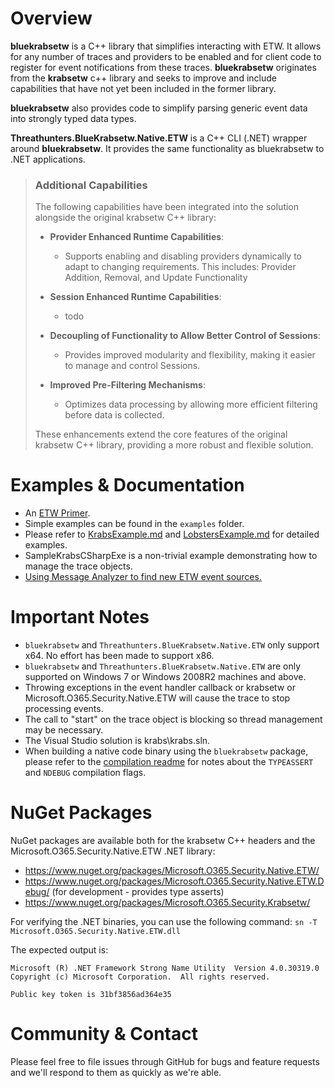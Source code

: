 
Overview
==============
**bluekrabsetw** is a C++ library that simplifies interacting with ETW. It allows for any number of traces and providers to be enabled and for client code to register for event notifications from these traces. **bluekrabsetw** originates from the **krabsetw** c++ library and seeks to improve and include capabilities that have not yet been included in the former library.

**bluekrabsetw** also provides code to simplify parsing generic event data into strongly typed data types. 

**Threathunters.BlueKrabsetw.Native.ETW** is a C++ CLI (.NET) wrapper around **bluekrabsetw**. It provides the same functionality as bluekrabsetw to .NET applications.

> ### Additional Capabilities
> The following capabilities have been integrated into the solution alongside the original krabsetw C++ library:
> * **Provider Enhanced Runtime Capabilities**:
>    * Supports enabling and disabling providers dynamically to adapt to changing requirements. This includes: Provider Addition, Removal, and Update Functionality
>  
> * **Session Enhanced Runtime Capabilities**:
>    * todo
>          
> * **Decoupling of Functionality to Allow Better Control of Sessions**:
>    * Provides improved modularity and flexibility, making it easier to manage and control Sessions.
>
> * **Improved Pre-Filtering Mechanisms**:
>    * Optimizes data processing by allowing more efficient filtering before data is collected.
>
> These enhancements extend the core features of the original krabsetw C++ library, providing a more robust and flexible solution.

Examples & Documentation
==============
* An [ETW Primer](docs/EtwPrimer.md).
* Simple examples can be found in the `examples` folder.
* Please refer to [KrabsExample.md](docs/KrabsExample.md) and [LobstersExample.md](docs/LobstersExample.md) for detailed examples.
* SampleKrabsCSharpExe is a non-trivial example demonstrating how to manage the trace objects.
* [Using Message Analyzer to find new ETW event sources.](docs/UsingMessageAnalyzerToFindETWSources.md)

Important Notes
==============
* `bluekrabsetw` and `Threathunters.BlueKrabsetw.Native.ETW` only support x64. No effort has been made to support x86.
* `bluekrabsetw` and `Threathunters.BlueKrabsetw.Native.ETW` are only supported on Windows 7 or Windows 2008R2 machines and above.
* Throwing exceptions in the event handler callback or krabsetw or Microsoft.O365.Security.Native.ETW will cause the trace to stop processing events.
* The call to "start" on the trace object is blocking so thread management may be necessary.
* The Visual Studio solution is krabs\krabs.sln.
* When building a native code binary using the `bluekrabsetw` package, please refer to the [compilation readme](krabs/README.md) for notes about the `TYPEASSERT` and `NDEBUG` compilation flags.

NuGet Packages
==============
NuGet packages are available both for the krabsetw C++ headers and the Microsoft.O365.Security.Native.ETW .NET library:
* https://www.nuget.org/packages/Microsoft.O365.Security.Native.ETW/
* https://www.nuget.org/packages/Microsoft.O365.Security.Native.ETW.Debug/ (for development - provides type asserts)
* https://www.nuget.org/packages/Microsoft.O365.Security.Krabsetw/

For verifying the .NET binaries, you can use the following command:
`sn -T Microsoft.O365.Security.Native.ETW.dll`

The expected output is:
```
Microsoft (R) .NET Framework Strong Name Utility  Version 4.0.30319.0
Copyright (c) Microsoft Corporation.  All rights reserved.

Public key token is 31bf3856ad364e35
```

Community & Contact
==============
Please feel free to file issues through GitHub for bugs and feature requests and we'll respond to them as quickly as we're able.
